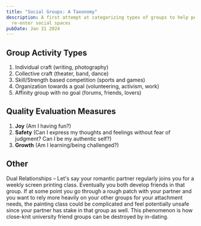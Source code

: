 ```yaml
---
title: "Social Groups: A Taxonomy"
description: A first attempt at categorizing types of groups to help people
  re-enter social spaces
pubDate: Jan 31 2024
---
```

## Group Activity Types

1. Individual craft (writing, photography)
2. Collective craft (theater, band, dance)
3. Skill/Strength based competition (sports and games)
4. Organization towards a goal (volunteering, activism, work)
5. Affinity group with no goal (forums, friends, lovers)

## Quality Evaluation Measures

1. **Joy** (Am I having fun?)
2. **Safety** (Can I express my thoughts and feelings without fear of judgment? Can I be my authentic self?)
3. **Growth** (Am I learning/being challenged?)

## Other

Dual Relationships – Let's say your romantic partner regularly joins you for a weekly screen printing class. Eventually you both develop friends in that group. If at some point you go through a rough patch with your partner and you want to rely more heavily on your other groups for your attachment needs, the painting class could be complicated and feel potentially unsafe since your partner has stake in that group as well. This phenomenon is how close-knit university friend groups can be destroyed by in-dating.